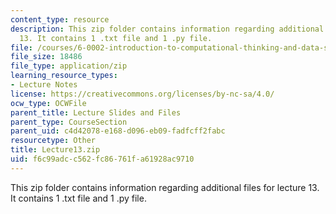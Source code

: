 ```yaml
---
content_type: resource
description: This zip folder contains information regarding additional files for lecture
  13. It contains 1 .txt file and 1 .py file.
file: /courses/6-0002-introduction-to-computational-thinking-and-data-science-fall-2016/f6c99adcc562fc86761fa61928ac9710_Lecture13.zip
file_size: 18486
file_type: application/zip
learning_resource_types:
- Lecture Notes
license: https://creativecommons.org/licenses/by-nc-sa/4.0/
ocw_type: OCWFile
parent_title: Lecture Slides and Files
parent_type: CourseSection
parent_uid: c4d42078-e168-d096-eb09-fadfcff2fabc
resourcetype: Other
title: Lecture13.zip
uid: f6c99adc-c562-fc86-761f-a61928ac9710
---
```

This zip folder contains information regarding additional files for lecture 13. It contains 1 .txt file and 1 .py file.